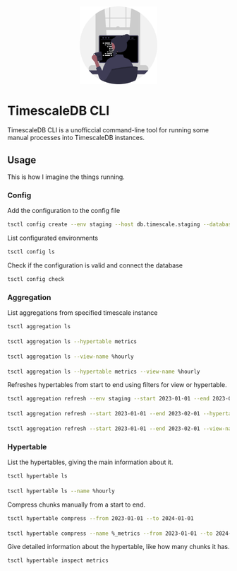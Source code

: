<p align="center">
  <img src="./assets/illustration.svg" width="35%" />
</p>

# TimescaleDB CLI

TimescaleDB CLI is a unofficcial command-line tool for running some manual processes into TimescaleDB instances.

## Usage

This is how I imagine the things running.

### Config

Add the configuration to the config file

```sh
tsctl config create --env staging --host db.timescale.staging --database tsdb
```

List configurated environments

```sh
tsctl config ls
```

Check if the configuration is valid and connect the database

```sh
tsctl config check
```

### Aggregation

List aggregations from specified timescale instance

```sh
tsctl aggregation ls

tsctl aggregation ls --hypertable metrics

tsctl aggregation ls --view-name %hourly

tsctl aggregation ls --hypertable metrics --view-name %hourly
```

Refreshes hypertables from start to end using filters for view or hypertable.

```sh
tsctl aggregation refresh --env staging --start 2023-01-01 --end 2023-02-01

tsctl aggregation refresh --start 2023-01-01 --end 2023-02-01 --hypertable metrics

tsctl aggregation refresh --start 2023-01-01 --end 2023-02-01 --view-name %hourly
```

### Hypertable

List the hypertables, giving the main information about it.

```sh
tsctl hypertable ls

tsctl hypertable ls --name %hourly
```

Compress chunks manually from a start to end.

```sh
tsctl hypertable compress --from 2023-01-01 --to 2024-01-01

tsctl hypertable compress --name %_metrics --from 2023-01-01 --to 2024-01-01
```

Give detailed information about the hypertable, like how many chunks it has.

```sh
tsctl hypertable inspect metrics
```
